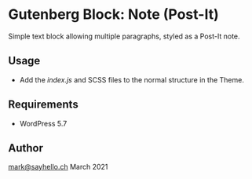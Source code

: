 # Gutenberg Block: Note (Post-It)

Simple text block allowing multiple paragraphs, styled as a Post-It note.

## Usage

- Add the _index.js_ and SCSS files to the normal structure in the Theme.

## Requirements

* WordPress 5.7

## Author

mark@sayhello.ch March 2021
